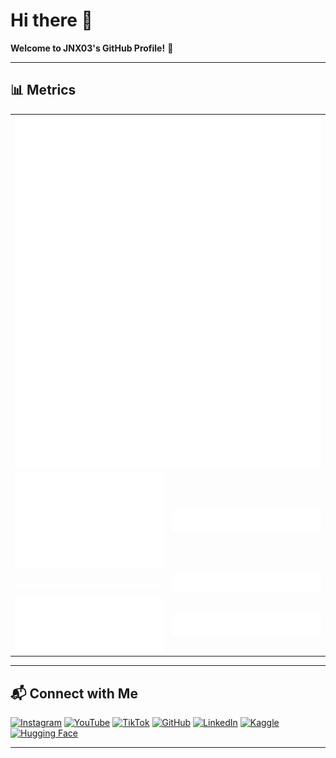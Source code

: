# Hi there 👋
**Welcome to JNX03's GitHub Profile!** 🚀


---

## 📊 Metrics

<table>
  <tr>
    <td colspan="2">
      <a href="https://github.com/lowlighter/metrics">
        <img src="https://raw.githubusercontent.com/JNX03/JNX03/main/github-metrics.svg" alt="Main metrics" />
      </a>
    </td>
  </tr>
  <tr>
    <td><img src="./github-metrics.isocalendar.svg" alt="Commit Calendar" /></td>
    <td><img src="./github-metrics.languages.svg" alt="Languages" /></td>
  </tr>
  <tr>
    <td><img src="./github-metrics.lines.svg" alt="Lines of Code" /></td>
    <td><img src="./github-metrics.achievements.svg" alt="Achievements" /></td>
  </tr>
  <tr>
    <td><img src="./github-metrics.stargazers.svg" alt="Stargazers" /></td>
    <td><img src="./github-metrics.followers.svg" alt="Followers" /></td>
  </tr>
</table>

---

## 📬 Connect with Me
[![Instagram](https://img.shields.io/badge/-Instagram-E4405F?style=flat&logo=Instagram&logoColor=white)](https://www.instagram.com/jxxn03z/)
[![YouTube](https://img.shields.io/badge/-YouTube-FF0000?style=flat&logo=YouTube&logoColor=white)](https://www.youtube.com/@Jnx03)
[![TikTok](https://img.shields.io/badge/-TikTok-000000?style=flat&logo=TikTok&logoColor=white)](https://www.tiktok.com/@jxxn03z)
[![GitHub](https://img.shields.io/badge/-GitHub-181717?style=flat&logo=GitHub&logoColor=white)](https://github.com/JNX03)
[![LinkedIn](https://img.shields.io/badge/-LinkedIn-0077B5?style=flat&logo=LinkedIn&logoColor=white)](https://www.linkedin.com/in/chawabhon-netisingha-4a60a034a/)
[![Kaggle](https://img.shields.io/badge/-Kaggle-20BEFF?style=flat&logo=Kaggle&logoColor=white)](https://www.kaggle.com/jxxn03x)
[![Hugging Face](https://img.shields.io/badge/-Huggingface-FFCC00?style=flat&logo=Hugging%20Face&logoColor=black)](https://huggingface.co/Jnx03)

---
